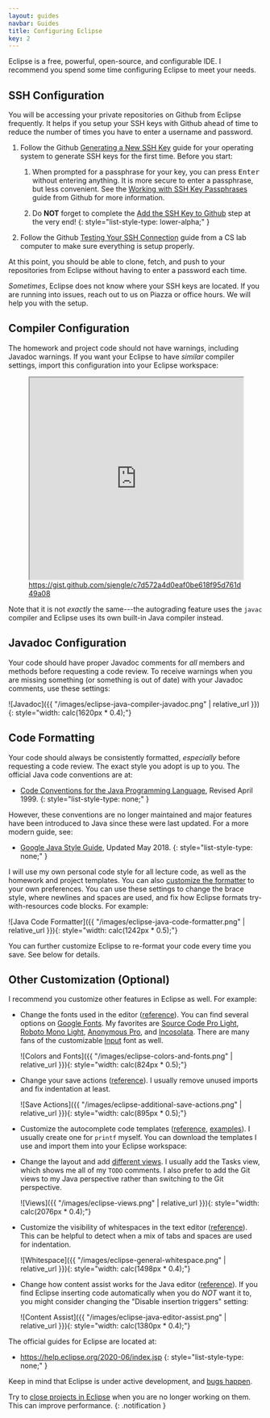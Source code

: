 ```yaml
---
layout: guides
navbar: Guides
title: Configuring Eclipse
key: 2
---
```


<style>
img {
  max-width: 100%;
  height: auto;

  background-color: whitesmoke;
  border-radius: 4px;
  padding: 0.25ex;
}
</style>

Eclipse is a free, powerful, open-source, and configurable IDE. I recommend you spend some time configuring Eclipse to meet your needs.

## SSH Configuration

You will be accessing your private repositories on Github from Eclipse frequently. It helps if you setup your SSH keys with Github ahead of time to reduce the number of times you have to enter a username and password.

  1. Follow the Github [Generating a New SSH Key](https://help.github.com/articles/generating-a-new-ssh-key-and-adding-it-to-the-ssh-agent/) guide for your operating system to generate SSH keys for the first time. Before you start:

      1. When prompted for a passphrase for your key, you can press <kbd>Enter</kbd> without entering anything. It is more secure to enter a passphrase, but less convenient. See the [Working with SSH Key Passphrases](https://help.github.com/articles/working-with-ssh-key-passphrases/) guide from Github for more information.

      2. Do **NOT** forget to complete the [Add the SSH Key to Github](https://help.github.com/articles/adding-a-new-ssh-key-to-your-github-account/) step at the very end!
      {: style="list-style-type: lower-alpha;" }

  3. Follow the Github [Testing Your SSH Connection](https://help.github.com/articles/testing-your-ssh-connection/) guide from a CS lab computer to make sure everything is setup properly.

At this point, you should be able to clone, fetch, and push to your repositories from Eclipse without having to enter a password each time.

*Sometimes*, Eclipse does not know where your SSH keys are located. If you are running into issues, reach out to us on Piazza or office hours. We will help you with the setup.

## Compiler Configuration

The homework and project code should not have warnings, including Javadoc warnings. If you want your Eclipse to have *similar* compiler settings, import this configuration into your Eclipse workspace:

<figure>
<iframe src="https://gist.github.com/sjengle/c7d572a4d0eaf0be618f95d761d49a08.pibb?scroll=tue" style="max-width: 100%; width: 100%; height: 400px;"></iframe>
<caption><a href="https://gist.github.com/sjengle/c7d572a4d0eaf0be618f95d761d49a08">https://gist.github.com/sjengle/c7d572a4d0eaf0be618f95d761d49a08</a></caption>
</figure>

<!-- <script src="https://gist.github.com/sjengle/c7d572a4d0eaf0be618f95d761d49a08.js"></script> -->

Note that it is not *exactly* the same---the autograding feature uses the `javac` compiler and Eclipse uses its own built-in Java compiler instead.

## Javadoc Configuration

Your code should have proper Javadoc comments for *all* members and methods before requesting a code review. To receive warnings when you are missing something (or something is out of date) with your Javadoc comments, use these settings:

![Javadoc]({{ "/images/eclipse-java-compiler-javadoc.png" | relative_url }}){: style="width: calc(1620px * 0.4);"}

## Code Formatting

Your code should always be consistently formatted, *especially* before requesting a code review. The exact style you adopt is up to you. The official Java code conventions are at:

  - [Code Conventions for the Java Programming Language](https://www.oracle.com/technetwork/java/codeconvtoc-136057.html), Revised April 1999.
  {: style="list-style-type: none;" }

However, these conventions are no longer maintained and major features have been introduced to Java since these were last updated. For a more modern guide, see:

  - [Google Java Style Guide](https://google.github.io/styleguide/javaguide.html), Updated May 2018.
  {: style="list-style-type: none;" }

I will use my own personal code style for all lecture code, as well as the homework and project templates. You can also [customize the formatter](https://help.eclipse.org/2019-12/topic/org.eclipse.jdt.doc.user/reference/preferences/java/codestyle/ref-preferences-formatter.htm) to your own preferences. You can use these settings to change the brace style, where newlines and spaces are used, and fix how Eclipse formats try-with-resources code blocks. For example:

![Java Code Formatter]({{ "/images/eclipse-java-code-formatter.png" | relative_url }}){: style="width: calc(1242px * 0.5);"}

You can further customize Eclipse to re-format your code every time you save. See below for details.

## Other Customization (Optional)

I recommend you customize other features in Eclipse as well. For example:

  - Change the fonts used in the editor ([reference](https://help.eclipse.org/2020-06/topic/org.eclipse.platform.doc.user/tasks/tasks-20.htm)). You can find several options on [Google Fonts](https://fonts.google.com/?category=Monospace). My favorites are [Source Code Pro Light](https://fonts.google.com/specimen/Source+Code+Pro), [Roboto Mono Light](https://fonts.google.com/specimen/Roboto+Mono), [Anonymous Pro](https://fonts.google.com/specimen/Anonymous+Pro), and [Incosolata](https://fonts.google.com/specimen/Inconsolata). There are many fans of the customizable [Input](http://input.fontbureau.com/) font as well.

    ![Colors and Fonts]({{ "/images/eclipse-colors-and-fonts.png" | relative_url }}){: style="width: calc(824px * 0.5);"}

  - Change your save actions ([reference](https://help.eclipse.org/2020-06/topic/org.eclipse.jdt.doc.user/reference/preferences/java/editor/ref-preferences-save-actions.htm)). I usually remove unused imports and fix indentation at least.

      ![Save Actions]({{ "/images/eclipse-additional-save-actions.png" | relative_url }}){: style="width: calc(895px * 0.5);"}

  - Customize the autocomplete code templates ([reference](https://help.eclipse.org/2020-06/topic/org.eclipse.jdt.doc.user/reference/preferences/java/codestyle/ref-preferences-code-templates.htm), [examples](https://stackoverflow.com/questions/1028858/useful-eclipse-java-code-templates)). I usually create one for `printf` myself. You can download the templates I use and import them into your Eclipse workspace:

      <script src="https://gist.github.com/sjengle/32b18311714dc62124cb2154339288b2.js"></script>

  - Change the layout and add [different views](https://help.eclipse.org/2020-06/topic/org.eclipse.platform.doc.user/tasks/tasks-3.htm). I usually add the Tasks view, which shows me all of my `TODO` comments. I also prefer to add the Git views to my Java perspective rather than switching to the Git perspective.

      ![Views]({{ "/images/eclipse-views.png" | relative_url }}){: style="width: calc(2076px * 0.4);"}

  - Customize the visibility of whitespaces in the text editor ([reference](https://help.eclipse.org/2020-06/index.jsp?topic=%2Forg.eclipse.platform.doc.user%2Freference%2Fref-texteditorprefs.htm&cp%3D0_4_1_50)). This can be helpful to detect when a mix of tabs and spaces are used for indentation.

      ![Whitespace]({{ "/images/eclipse-general-whitespace.png" | relative_url }}){: style="width: calc(1498px * 0.4);"}

  - Change how content assist works for the Java editor ([reference](https://help.eclipse.org/2020-06/index.jsp?topic=%2Forg.eclipse.jdt.doc.user%2Freference%2Fpreferences%2Fjava%2Feditor%2Fref-preferences-content-assist.htm)). If you find Eclipse inserting code automatically when you do *NOT* want it to, you might consider changing the "Disable insertion triggers" setting:

      ![Content Assist]({{ "/images/eclipse-java-editor-assist.png" | relative_url }}){: style="width: calc(1380px * 0.4);"}


The official guides for Eclipse are located at:

  - <https://help.eclipse.org/2020-06/index.jsp>
  {: style="list-style-type: none;" }

Keep in mind that Eclipse is under active development, and [bugs happen](https://bugs.eclipse.org/bugs/).

<i class="fas fa-info-circle"></i>
Try to <a href="https://help.eclipse.org/2020-06/topic/org.eclipse.platform.doc.user/tasks/tasks-47.htm">close projects in Eclipse</a> when you are no longer working on them. This can improve performance.
{: .notification }
